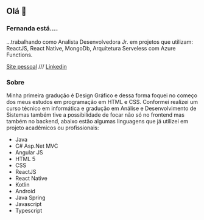 ## Olá  👋

### Fernanda está.... 

...trabalhando como Analista Desenvolvedora Jr. em projetos que utilizam: ReactJS, React Native, MongoDb, Arquitetura Serveless com Azure Functions.

[Site pessoal](https://esteves-esta.github.io/) ///
[Linkedin](https://linkedin.com/in/fernanda-e-48086a182)

### Sobre

Minha primeira gradução é Design Gráfico e dessa forma foquei no começo dos meus estudos em programação em HTML e CSS. Conformei realizei um curso técnico em informática e gradução em Análise e Desenvolvimento de Sistemas também tive a possibilidade de focar não só no frontend mas também no backend, abaixo estão algumas linguagens que já utilizei em projeto acadêmicos ou profissionais:

- Java
- C# Asp.Net MVC
- Angular JS
- HTML 5
- CSS
- ReactJS
- React Native
- Kotlin
- Android
- Java Spring
- Javascript
- Typescript


